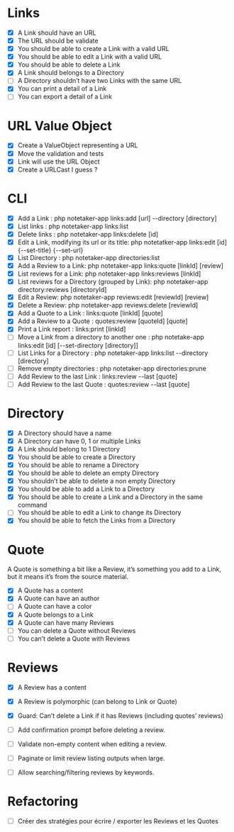 # Links
- [x] A Link should have an URL
- [x] The URL should be validate
- [x] You should be able to create a Link with a valid URL
- [x] You should be able to edit a Link with a valid URL
- [x] You should be able to delete a Link
- [x] A Link should belongs to a Directory
- [ ] A Directory shouldn’t have two Links with the same URL
- [x] You can print a detail of a Link
- [ ] You can export a detail of a Link

# URL Value Object
- [x] Create a ValueObject representing a URL
- [x] Move the validation and tests
- [x] Link will use the URL Object
- [x] Create a URLCast I guess ?

# CLI 
- [x] Add a Link : php notetaker-app links:add [url] --directory [directory]
- [x] List links : php notetaker-app links:list
- [x] Delete links : php notetaker-app links:delete [id]
- [x] Edit a Link, modifying its url or its title: php notetatker-app links:edit [id] {--set-title} {--set-url}
- [x] List Directory : php notetaker-app directories:list
- [x] Add a Review to a Link: php notetaker-app links:quote [linkId] [review]
- [x] List reviews for a Link: php notetaker-app links:reviews [linkId]
- [x] List reviews for a Directory (grouped by Link): php notetaker-app directory:reviews [directoryId]
- [x] Edit a Review: php notetaker-app reviews:edit [reviewId] [review]
- [x] Delete a Review: php notetaker-app reviews:delete [reviewId]
- [x] Add a Quote to a Link : links:quote [linkId] [quote]
- [x] Add a Review to a Quote : quotes:review [quoteId] [quote]
- [x] Print a Link report : links:print [linkId]
- [ ] Move a Link from a directory to another one : php notetake-app links:edit [id] [--set-directory [directory]]
- [ ] List Links for a Directory : php notetaker-app links:list --directory [directory]
- [ ] Remove empty directories : php notetaker-app directories:prune
- [ ] Add Review to the last Link : links:review --last [quote]
- [ ] Add Review to the last Quote : quotes:review --last [quote]

# Directory
- [x] A Directory should have a name
- [x] A Directory can have 0, 1 or multiple Links
- [x] A Link should belong to 1 Directory
- [x] You should be able to create a Directory
- [x] You should be able to rename a Directory
- [x] You should be able to delete an empty Directory
- [x] You shouldn’t be able to delete a non empty Directory
- [x] You should be able to add a Link to a Directory
- [x] You should be able to create a Link and a Directory in the same command
- [ ] You should be able to edit a Link to change its Directory
- [x] You should be able to fetch the Links from a Directory

# Quote
A Quote is something a bit like a Review, it’s something you add to a Link, but it means it’s from the source material. 
- [x] A Quote has a content
- [x] A Quote can have an author
- [ ] A Quote can have a color
- [x] A Quote belongs to a Link
- [x] A Quote can have many Reviews
- [ ] You can delete a Quote without Reviews
- [ ] You can’t delete a Quote with Reviews

# Reviews
- [x] A Review has a content
- [x] A Review is polymorphic (can belong to Link or Quote)
- [x] Guard: Can’t delete a Link if it has Reviews (including quotes’ reviews)
- [ ] Add confirmation prompt before deleting a review.
- [ ] Validate non-empty content when editing a review.
- [ ] Paginate or limit review listing outputs when large.
- [ ] Allow searching/filtering reviews by keywords.


# Refactoring
- [ ] Créer des stratégies pour écrire / exporter les Reviews et les Quotes
